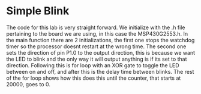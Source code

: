 # Simple Blink
The code for this lab is very straight forward. We initialize with the .h file pertaining to the board we are using, in this case the MSP430G2553.h. In the main function there are 2 initializations, the first one stops the watchdog timer so the processor doesnt restart at the wrong time. The second one sets the direction of pin P1.0 to the output direction, this is because we want the LED to blink and the only way it will output anything is if its set to that direction. Following this is for loop with an XOR gate to toggle the LED between on and off, and after this is the delay time between blinks. The rest of the for loop shows how this does this until the counter, that starts at 20000, goes to 0.
